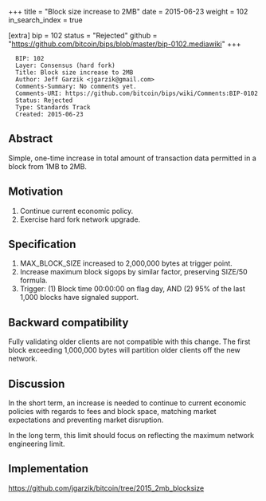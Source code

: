 +++
title = "Block size increase to 2MB"
date = 2015-06-23
weight = 102
in_search_index = true

[extra]
bip = 102
status = "Rejected"
github = "https://github.com/bitcoin/bips/blob/master/bip-0102.mediawiki"
+++

      BIP: 102
      Layer: Consensus (hard fork)
      Title: Block size increase to 2MB
      Author: Jeff Garzik <jgarzik@gmail.com>
      Comments-Summary: No comments yet.
      Comments-URI: https://github.com/bitcoin/bips/wiki/Comments:BIP-0102
      Status: Rejected
      Type: Standards Track
      Created: 2015-06-23

## Abstract

Simple, one-time increase in total amount of transaction data permitted
in a block from 1MB to 2MB.

## Motivation

1.  Continue current economic policy.
2.  Exercise hard fork network upgrade.

## Specification

1.  MAX\_BLOCK\_SIZE increased to 2,000,000 bytes at trigger point.
2.  Increase maximum block sigops by similar factor, preserving SIZE/50
    formula.
3.  Trigger: (1) Block time 00:00:00 on flag day, AND (2) 95% of the
    last 1,000 blocks have signaled support.

## Backward compatibility

Fully validating older clients are not compatible with this change. The
first block exceeding 1,000,000 bytes will partition older clients off
the new network.

## Discussion

In the short term, an increase is needed to continue to current economic
policies with regards to fees and block space, matching market
expectations and preventing market disruption.

In the long term, this limit should focus on reflecting the maximum
network engineering limit.

## Implementation

<https://github.com/jgarzik/bitcoin/tree/2015_2mb_blocksize>
